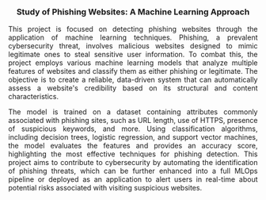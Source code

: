 <h3><p align = "center"> Study of Phishing Websites: A Machine Learning Approach </p></h3>

<p align = "justify" >This project is focused on detecting phishing websites through the application of machine learning techniques. Phishing, a prevalent cybersecurity threat, involves malicious websites designed to mimic legitimate ones to steal sensitive user information. To combat this, the project employs various machine learning models that analyze multiple features of websites and classify them as either phishing or legitimate. The objective is to create a reliable, data-driven system that can automatically assess a website's credibility based on its structural and content characteristics.</p>

<p align = "justify">The model is trained on a dataset containing attributes commonly associated with phishing sites, such as URL length, use of HTTPS, presence of suspicious keywords, and more. Using classification algorithms, including decision trees, logistic regression, and support vector machines, the model evaluates the features and provides an accuracy score, highlighting the most effective techniques for phishing detection. This project aims to contribute to cybersecurity by automating the identification of phishing threats, which can be further enhanced into a full MLOps pipeline or deployed as an application to alert users in real-time about potential risks associated with visiting suspicious websites.</p>
